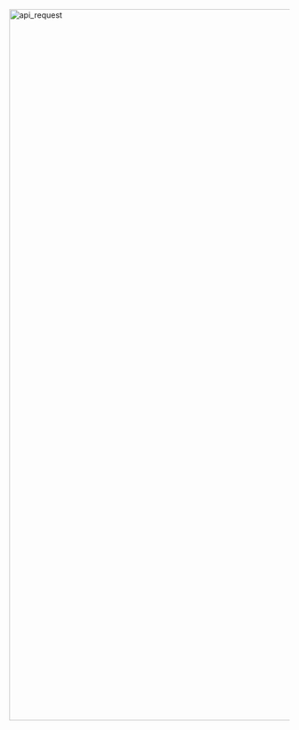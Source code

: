<img width="1280" alt="api_request" src="https://github.com/jazzmin24/15020803121/assets/127853099/620e7a7b-ad1a-4b77-9f1e-7bdd61da3419">
